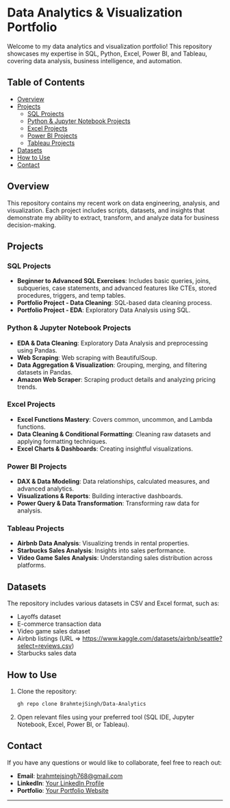 # Data Analytics & Visualization Portfolio

Welcome to my data analytics and visualization portfolio! This repository showcases my expertise in SQL, Python, Excel, Power BI, and Tableau, covering data analysis, business intelligence, and automation.

## Table of Contents
- [Overview](#overview)
- [Projects](#projects)
  - [SQL Projects](#sql-projects)
  - [Python & Jupyter Notebook Projects](#python--jupyter-notebook-projects)
  - [Excel Projects](#excel-projects)
  - [Power BI Projects](#power-bi-projects)
  - [Tableau Projects](#tableau-projects)
- [Datasets](#datasets)
- [How to Use](#how-to-use)
- [Contact](#contact)

## Overview
This repository contains my recent work on data engineering, analysis, and visualization. Each project includes scripts, datasets, and insights that demonstrate my ability to extract, transform, and analyze data for business decision-making.

## Projects
### SQL Projects
- **Beginner to Advanced SQL Exercises**: Includes basic queries, joins, subqueries, case statements, and advanced features like CTEs, stored procedures, triggers, and temp tables.
- **Portfolio Project - Data Cleaning**: SQL-based data cleaning process.
- **Portfolio Project - EDA**: Exploratory Data Analysis using SQL.

### Python & Jupyter Notebook Projects
- **EDA & Data Cleaning**: Exploratory Data Analysis and preprocessing using Pandas.
- **Web Scraping**: Web scraping with BeautifulSoup.
- **Data Aggregation & Visualization**: Grouping, merging, and filtering datasets in Pandas.
- **Amazon Web Scraper**: Scraping product details and analyzing pricing trends.

### Excel Projects
- **Excel Functions Mastery**: Covers common, uncommon, and Lambda functions.
- **Data Cleaning & Conditional Formatting**: Cleaning raw datasets and applying formatting techniques.
- **Excel Charts & Dashboards**: Creating insightful visualizations.

### Power BI Projects
- **DAX & Data Modeling**: Data relationships, calculated measures, and advanced analytics.
- **Visualizations & Reports**: Building interactive dashboards.
- **Power Query & Data Transformation**: Transforming raw data for analysis.

### Tableau Projects
- **Airbnb Data Analysis**: Visualizing trends in rental properties.
- **Starbucks Sales Analysis**: Insights into sales performance.
- **Video Game Sales Analysis**: Understanding sales distribution across platforms.

## Datasets
The repository includes various datasets in CSV and Excel format, such as:
- Layoffs dataset
- E-commerce transaction data
- Video game sales dataset
- Airbnb listings (URL => https://www.kaggle.com/datasets/airbnb/seattle?select=reviews.csv)
- Starbucks sales data

## How to Use
1. Clone the repository:
   ```bash
   gh repo clone BrahmtejSingh/Data-Analytics
   ```
2. Open relevant files using your preferred tool (SQL IDE, Jupyter Notebook, Excel, Power BI, or Tableau).

## Contact
If you have any questions or would like to collaborate, feel free to reach out:
- **Email**: brahmtejsingh768@gmail.com
- **LinkedIn**: [Your LinkedIn Profile](https://www.linkedin.com/in/brahmtej-singh-29730a1a8/)
- **Portfolio**: [Your Portfolio Website](https://your-portfolio.com)

---
